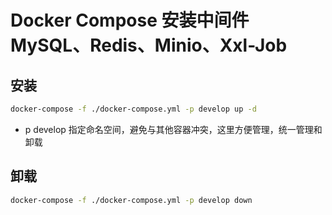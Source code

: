 
#  Docker Compose 安装中间件 MySQL、Redis、Minio、Xxl-Job

## 安装

```bash
docker-compose -f ./docker-compose.yml -p develop up -d
```

- p develop 指定命名空间，避免与其他容器冲突，这里方便管理，统一管理和卸载

## 卸载
```bash
docker-compose -f ./docker-compose.yml -p develop down
```

